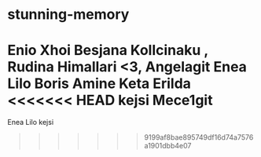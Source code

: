 # stunning-memory
Enio
Xhoi
Besjana Kollcinaku
, Rudina Himallari <3,
Angelagit
Enea Lilo
Boris
Amine Keta
Erilda
<<<<<<< HEAD
kejsi
Mece1git
=======
Enea Lilo
kejsi
>>>>>>> 9199af8bae895749df16d74a7576a1901dbb4e07

